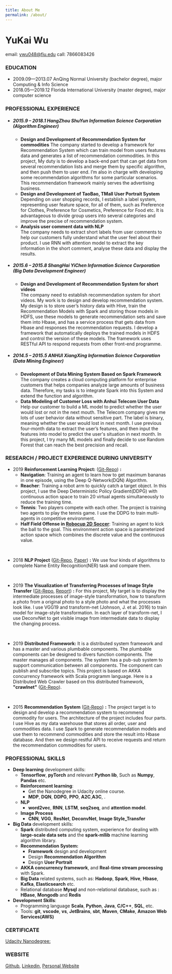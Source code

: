 ```yaml
---
title: About Me
permalink: /about/
---
```


# YuKai Wu 
email: ywu048@fiu.edu 
call: 7866083426

### EDUCATION
- 2009.09—2013.07 AnQing Normal University (bachelor degree), major Computing & Info Science 
- 2018.05—2019.12 Florida International University (master degree), major computer science 

### PROFESSIONAL EXPERIENCE
- ##### 2015.9 – 2018.1   HangZhou ShuYun Information Science Corporation (Algorithm Engineer)
  - **Design and Development of Recommendation System for commodities**
    The company started to develop a framework for Recommendation System which can train model from users features data and generates a list of recommendation commodities. In this project, My duty is to develop a back-end part that can get data from several recommendation lists and merge them by specific algorithm, and then push them to user end. I’m also in charge with developing some recommendation algorithms for some particular scenarios.  This recommendation framework mainly serves the advertising business.
  - **Design and Development of TaoBao, TMall User Portrait System**  
    Depending on user shopping records, I establish a label system, representing user feature space, for all of them, such as Preference for Clothes, Preference for Cosmetics, Preference for Food etc. It is advantageous to divide group users into several categories and improve the precise of recommendation system.  
  - **Analysis user comment data with NLP**  
    The company needs to extract short labels from user comments to help our customers fully understand what the user feel about their product. I use RNN with attention model to extract the key information in the short comment, analyse these data and display the results. 

- ##### 2015.6 – 2015.8	   ShangHai YiChen Information Science Corporation (Big Data Development Engineer)
  -  **Design and Development of Recommendation System for short videos**  
  The company need to establish recommendation system for short videos. My work is to design and develop recommendation system. My design is to store user’s history data with Hive, train the Recommendation Models with Spark and storing those models in HDFS, use these models to generate recommendation sets and save them into Hbase, and has a service process that gets data from Hbase and responses the recommendation requests. I develop a framework that automatically deploys the trained models in HDFS and control the version of these models. The framework uses RESTful API to respond requests from other front-end programme.    

- ##### 2014.5 – 2015.5	    ANHUI XiangXing Information Science Corporation (Data Mining Engineer)
  - **Development of Data Mining System Based on Spark Framework**  
  The company creates a cloud computing platform for enterprise customers that helps companies analyze large amounts of business data. Therefore, my tasks is to integrate Spark into this System and extend the function and algorithm. 
  - **Data Modeling of Customer Loss with Anhui Telecom User Data**  
  Help our customer to build a ML model to predict whether the user would lost or not in the next mouth. The Telecom company gives me lots of user behavior data without sensitive part. The label is binary, meaning whether the user would lost in next month. I use previous four-month data to extract the user’s features, and then input the features into model to predict the user's situation in next month. In this project, I try many ML models and finally decide to use Random Forest that can reach the best precision and recall.   
 
### RESEARCH / PROJECT EXPERIENCE DURING UNIVERSITY 
- 2019 **Reinforcement Learning Project:** ([Git-Repo](https://github.com/wyk2796/reinforcement_learning)) **:**
  - **Navigation**: Training an agent to learn how to get maximum bananas in one episode,  using the Deep Q-Network(DQN) Algorithm. 
  - **Reacher**: Training a robot arm to quickly catch a target object. In this project, I use the Deep Deterministic Policy Gradient(DDPG) with continuous action space to train 20 virtual agents simultaneously to reduce the training time.  
  - **Tennis**: Two players compete with each other. The project is training two agents to play the tennis game. I use the DDPG to train multi-agents in competitive environment.
  - **Half Field Offense in [Robocup 2D Soccer](https://github.com/LARG/HFO)**: Training an agent to kick the ball to the goal. This environment action space is parameterized action space which combines the discrete value and the continuous value. 
<br>

- 2018 **NLP Project** ([Git-Repo](https://github.com/wyk2796/NLP_learning), [Paper](https://github.com/wyk2796/NLP_learning/blob/master/doc/ner.pdf)) **:**
We use four kinds of algorithms to complete Name Entity Recognition(NER) task and compare them. 

<br>

- 2019 **The Visualization of Transferring Processes of Image Style Transfer** ([Git-Repo](https://github.com/wyk2796/image_processes_style_transform), [Report](https://github.com/wyk2796/image_processes_style_transform/blob/master/The%20visualization%20of%20Deep%20Neural%20Network.pdf)) **:**
For this project, My target is to display the intermediate processes of image-style transformation, how to transform a photo from a original photo to a style photo and what the processes look like. I use VGG19 and transform-net (Johnson, J. et al. 2016) to train model for image-style transformation. In each layer of transform-net, I use DeconvNet to get visible image from intermediate data to display the changing process. 

<br>

- 2019 **Distributed Framework:**
It is a distributed system framework and has a master and various plumbable components. The plumbable components can be designed to divers function components. The master manages all components. The system has a pub-sub system to support communication between all components. The component can publish and subscribe topics. This project is based on AKKA concurrency framework with Scala programm language. Here is a Distributed Web Crawler based on this distributed framework,  **"crawlnet"** ([Git-Repo](https://github.com/wyk2796/crawlnet)).  

<br>  

- 2015 **Recommendation System** ([Git-Repo](https://github.com/wyk2796/recommender)) **:**
The project target is to design and develop a recommendation system to recommend commodity for users. The architecture of the project includes four parts. I use Hive as my data warehouse that stores all order, user and commodities data. I use Spark to generate recommendation models and use them to recommend commodities and store the result into Hbase database. And then we design restful API to receive requests and return the recommendation commodities for users. 

### PROFESSIONAL SKILLS
- **Deep learning** development skills:
  - **Tensorflow**, **pyTorch** and relevant **Python lib**, Such as **Numpy**, **Pandas** etc.
  - **Reinforcement learning**: 
    - Get the Nanodegree in Udacity online course. 
    - **MDP**, **DQN**, **DDPG**, **PPO**, **A2C**,**A3C**, . 
  - **NLP**
    - **word2vec**, **RNN**, **LSTM**, **seq2seq**, and **attention model**.
  - **Image Process**
    - **CNN**, **VGG**, **ResNet**, **DeconvNet**, **Image Style_Transfer**
- **Big Data** development skills:
  - **Spark** distributed computing system, experience for dealing with **large-scale data sets** and the **spark-mllib** machine learning algorithm library.
  - **Recommendation System:**
    - **Framework** design and development
    - Design **Recommendation Algorithm**
    - Design **User Portrait**  
  - **AKKA concurrency framework**, and **Real-time stream processing** with Spark.  
  - **Big Data** related systems, such as: **Hadoop**, **Spark**, **Hive**, **Hbase**, **Kafka**, **Elasticsearch** etc.
  - Relational database **Mysql** and non-relational database, such as : **HBase**, **Mongodb** and **Redis**
- **Development Skills**:
  - Programming language **Scala**, **Python**, **Java**, **C/C++**, **SQL**, etc.
  - Tools: **git**, **vscode**, **vs**, **JetBrains**, **sbt**, **Maven**, **CMake**,   **Amazon Web Services(AWS)** 

### CERTIFICATE
[Udacity Nanodegree:](https://confirm.udacity.com/3QPL96K)

### WEBSITE
[Github](https://github.com/wyk2796), [Linkedin](https://www.linkedin.com/in/yukai-wu-b50ba7b8), [Personal Website](https://wyk2796.github.io)

